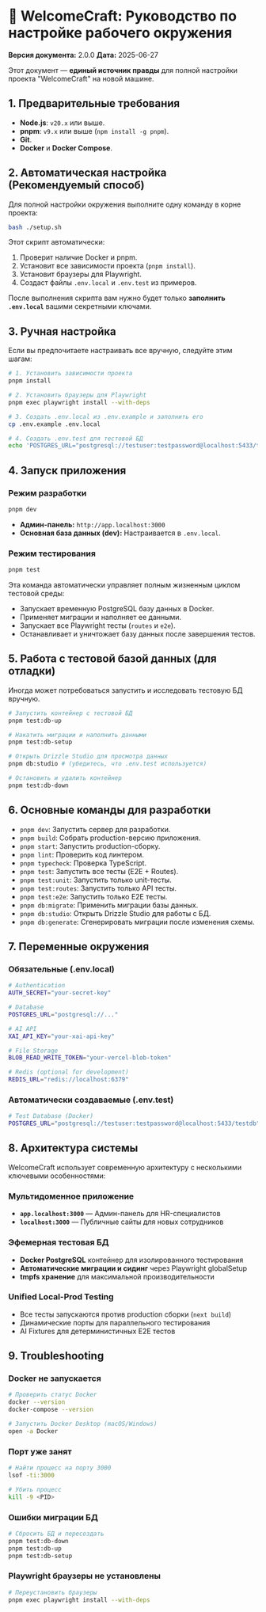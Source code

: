 # 🚀 WelcomeCraft: Руководство по настройке рабочего окружения

**Версия документа:** 2.0.0
**Дата:** 2025-06-27

Этот документ — **единый источник правды** для полной настройки проекта "WelcomeCraft" на новой машине.

## 1. Предварительные требования

-   **Node.js**: `v20.x` или выше.
-   **pnpm**: `v9.x` или выше (`npm install -g pnpm`).
-   **Git**.
-   **Docker** и **Docker Compose**.

## 2. Автоматическая настройка (Рекомендуемый способ)

Для полной настройки окружения выполните одну команду в корне проекта:
```bash
bash ./setup.sh
```
Этот скрипт автоматически:
1.  Проверит наличие Docker и pnpm.
2.  Установит все зависимости проекта (`pnpm install`).
3.  Установит браузеры для Playwright.
4.  Создаст файлы `.env.local` и `.env.test` из примеров.

После выполнения скрипта вам нужно будет только **заполнить `.env.local`** вашими секретными ключами.

## 3. Ручная настройка

Если вы предпочитаете настраивать все вручную, следуйте этим шагам:

```bash
# 1. Установить зависимости проекта
pnpm install

# 2. Установить браузеры для Playwright
pnpm exec playwright install --with-deps

# 3. Создать .env.local из .env.example и заполнить его
cp .env.example .env.local

# 4. Создать .env.test для тестовой БД
echo 'POSTGRES_URL="postgresql://testuser:testpassword@localhost:5433/testdb"' > .env.test
```

## 4. Запуск приложения

### Режим разработки
```bash
pnpm dev
```
-   **Админ-панель:** `http://app.localhost:3000`
-   **Основная база данных (dev):** Настраивается в `.env.local`.

### Режим тестирования
```bash
pnpm test
```
Эта команда автоматически управляет полным жизненным циклом тестовой среды:
-   Запускает временную PostgreSQL базу данных в Docker.
-   Применяет миграции и наполняет ее данными.
-   Запускает все Playwright тесты (`routes` и `e2e`).
-   Останавливает и уничтожает базу данных после завершения тестов.

## 5. Работа с тестовой базой данных (для отладки)

Иногда может потребоваться запустить и исследовать тестовую БД вручную.

```bash
# Запустить контейнер с тестовой БД
pnpm test:db-up

# Накатить миграции и наполнить данными
pnpm test:db-setup

# Открыть Drizzle Studio для просмотра данных
pnpm db:studio # (убедитесь, что .env.test используется)

# Остановить и удалить контейнер
pnpm test:db-down
```

## 6. Основные команды для разработки

-   `pnpm dev`: Запустить сервер для разработки.
-   `pnpm build`: Собрать production-версию приложения.
-   `pnpm start`: Запустить production-сборку.
-   `pnpm lint`: Проверить код линтером.
-   `pnpm typecheck`: Проверка TypeScript.
-   `pnpm test`: Запустить все тесты (E2E + Routes).
-   `pnpm test:unit`: Запустить только unit-тесты.
-   `pnpm test:routes`: Запустить только API тесты.
-   `pnpm test:e2e`: Запустить только E2E тесты.
-   `pnpm db:migrate`: Применить миграции базы данных.
-   `pnpm db:studio`: Открыть Drizzle Studio для работы с БД.
-   `pnpm db:generate`: Сгенерировать миграции после изменения схемы.

## 7. Переменные окружения

### Обязательные (.env.local)
```bash
# Authentication
AUTH_SECRET="your-secret-key"

# Database
POSTGRES_URL="postgresql://..."

# AI API
XAI_API_KEY="your-xai-api-key"

# File Storage
BLOB_READ_WRITE_TOKEN="your-vercel-blob-token"

# Redis (optional for development)
REDIS_URL="redis://localhost:6379"
```

### Автоматически создаваемые (.env.test)
```bash
# Test Database (Docker)
POSTGRES_URL="postgresql://testuser:testpassword@localhost:5433/testdb"
```

## 8. Архитектура системы

WelcomeCraft использует современную архитектуру с несколькими ключевыми особенностями:

### Мультидоменное приложение
- **`app.localhost:3000`** — Админ-панель для HR-специалистов
- **`localhost:3000`** — Публичные сайты для новых сотрудников

### Эфемерная тестовая БД
- **Docker PostgreSQL** контейнер для изолированного тестирования
- **Автоматические миграции и сидинг** через Playwright globalSetup
- **tmpfs хранение** для максимальной производительности

### Unified Local-Prod Testing
- Все тесты запускаются против production сборки (`next build`)
- Динамические порты для параллельного тестирования
- AI Fixtures для детерминистичных E2E тестов

## 9. Troubleshooting

### Docker не запускается
```bash
# Проверить статус Docker
docker --version
docker-compose --version

# Запустить Docker Desktop (macOS/Windows)
open -a Docker
```

### Порт уже занят
```bash
# Найти процесс на порту 3000
lsof -ti:3000

# Убить процесс
kill -9 <PID>
```

### Ошибки миграции БД
```bash
# Сбросить БД и пересоздать
pnpm test:db-down
pnpm test:db-up
pnpm test:db-setup
```

### Playwright браузеры не установлены
```bash
# Переустановить браузеры
pnpm exec playwright install --with-deps
```
